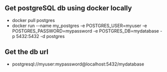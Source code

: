 ## Get postgreSQL db using docker locally
- docker pull postgres
- docker run --name my_postgres -e POSTGRES_USER=myuser -e POSTGRES_PASSWORD=mypassword -e POSTGRES_DB=mydatabase -p 5432:5432 -d postgres

## Get the db url
- postgresql://myuser:mypassword@localhost:5432/mydatabase
